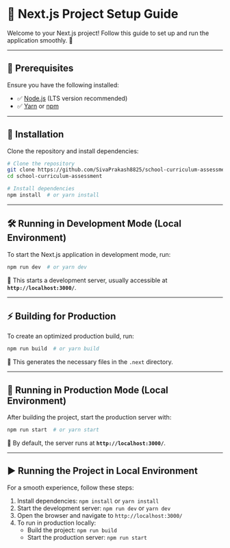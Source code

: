 # 🌟 Next.js Project Setup Guide

Welcome to your Next.js project! Follow this guide to set up and run the application smoothly. 🚀

---

## 📌 Prerequisites

Ensure you have the following installed:
- ✅ [Node.js](https://nodejs.org/) (LTS version recommended)
- ✅ [Yarn](https://yarnpkg.com/) or [npm](https://www.npmjs.com/)

---

## 🔧 Installation

Clone the repository and install dependencies:

```sh
# Clone the repository
git clone https://github.com/SivaPrakash8825/school-curriculum-assessment.git
cd school-curriculum-assessment

# Install dependencies
npm install  # or yarn install
```

---

## 🛠 Running in Development Mode (Local Environment)

To start the Next.js application in development mode, run:

```sh
npm run dev  # or yarn dev
```

🚀 This starts a development server, usually accessible at **`http://localhost:3000/`**.

---

## ⚡ Building for Production

To create an optimized production build, run:

```sh
npm run build  # or yarn build
```

📁 This generates the necessary files in the `.next` directory.

---

## 🚀 Running in Production Mode (Local Environment)

After building the project, start the production server with:

```sh
npm run start  # or yarn start
```

🔗 By default, the server runs at **`http://localhost:3000/`**.

---

## ▶️ Running the Project in Local Environment

For a smooth experience, follow these steps:

1. Install dependencies: `npm install` or `yarn install`
2. Start the development server: `npm run dev` or `yarn dev`
3. Open the browser and navigate to `http://localhost:3000/`
4. To run in production locally:
   - Build the project: `npm run build`
   - Start the production server: `npm run start`


